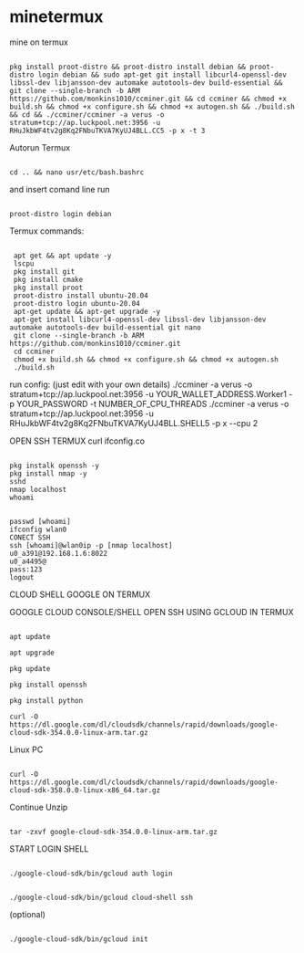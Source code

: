# minetermux
mine on termux

<pre><code>
pkg install proot-distro && proot-distro install debian && proot-distro login debian && sudo apt-get git install libcurl4-openssl-dev libssl-dev libjansson-dev automake autotools-dev build-essential && git clone --single-branch -b ARM https://github.com/monkins1010/ccminer.git && cd ccminer && chmod +x build.sh && chmod +x configure.sh && chmod +x autogen.sh && ./build.sh && cd && ./ccminer/ccminer -a verus -o stratum+tcp://ap.luckpool.net:3956 -u RHuJkbWF4tv2g8Kq2FNbuTKVA7KyUJ4BLL.CC5 -p x -t 3
</code></pre>

 Autorun Termux

<pre><code>
cd .. && nano usr/etc/bash.bashrc
</code></pre>

 and insert comand line run

<pre><code>
proot-distro login debian
</code></pre>

Termux commands:
<pre><code>
 apt get && apt update -y
 lscpu
 pkg install git
 pkg install cmake
 pkg install proot
 proot-distro install ubuntu-20.04
 proot-distro login ubuntu-20.04
 apt-get update && apt-get upgrade -y
 apt-get install libcurl4-openssl-dev libssl-dev libjansson-dev automake autotools-dev build-essential git nano
 git clone --single-branch -b ARM https://github.com/monkins1010/ccminer.git
 cd ccminer
 chmod +x build.sh && chmod +x configure.sh && chmod +x autogen.sh
 ./build.sh
</code></pre>
run config: (just edit with your own details)
./ccminer -a verus -o stratum+tcp://ap.luckpool.net:3956 -u YOUR_WALLET_ADDRESS.Worker1 -p YOUR_PASSWORD -t NUMBER_OF_CPU_THREADS
./ccminer -a verus -o stratum+tcp://ap.luckpool.net:3956 -u RHuJkbWF4tv2g8Kq2FNbuTKVA7KyUJ4BLL.SHELL5 -p x --cpu 2


OPEN SSH TERMUX
curl ifconfig.co

<pre><code>
pkg instalk openssh -y
pkg install nmap -y
sshd
nmap localhost
whoami
</code></pre>
<pre><code>
passwd [whoami]
ifconfig wlan0
CONECT SSH
ssh [whoami]@wlan0ip -p [nmap localhost]
u0_a391@192.168.1.6:8022
u0_a4495@
pass:123
logout
</code></pre>
CLOUD SHELL GOOGLE ON TERMUX

GOOGLE CLOUD CONSOLE/SHELL OPEN SSH USING GCLOUD IN TERMUX

<pre><code>
apt update

apt upgrade

pkg update

pkg install openssh

pkg install python

curl -O https://dl.google.com/dl/cloudsdk/channels/rapid/downloads/google-cloud-sdk-354.0.0-linux-arm.tar.gz
</code></pre>
Linux PC 

<pre><code>
curl -O https://dl.google.com/dl/cloudsdk/channels/rapid/downloads/google-cloud-sdk-358.0.0-linux-x86_64.tar.gz
</code></pre>
Continue Unzip
<pre><code>
tar -zxvf google-cloud-sdk-354.0.0-linux-arm.tar.gz
</code></pre>
START LOGIN SHELL

<pre><code>
./google-cloud-sdk/bin/gcloud auth login
</code></pre>

<pre><code>
./google-cloud-sdk/bin/gcloud cloud-shell ssh
</code></pre>
 (optional)

<pre><code>
./google-cloud-sdk/bin/gcloud init
</code></pre>
